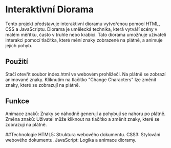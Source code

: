 # Interaktivní Diorama
Tento projekt představuje interaktivní dioramu vytvořenou pomocí HTML, CSS a JavaScriptu. Diorama je umělecká technika, která vytváří scény v malém měřítku, často v truhle nebo krabici. Tato diorama umožňuje uživateli interakci pomocí tlačítka, které mění znaky zobrazené na plátně, a animuje jejich pohyb.

## Použití
Stačí otevřít soubor index.html ve webovém prohlížeči.
Na plátně se zobrazí animované znaky.
Kliknutím na tlačítko "Change Characters" lze změnit znaky, které se zobrazují na plátně.

## Funkce
Animace znaků: Znaky se náhodně generují a pohybují se nahoru po plátně.
Změna znaků: Uživatel může kliknout na tlačítko a změnit znaky, které se zobrazují na plátně.

##Technologie
HTML5: Struktura webového dokumentu.
CSS3: Stylování webového dokumentu.
JavaScript: Logika a animace dioramy.
